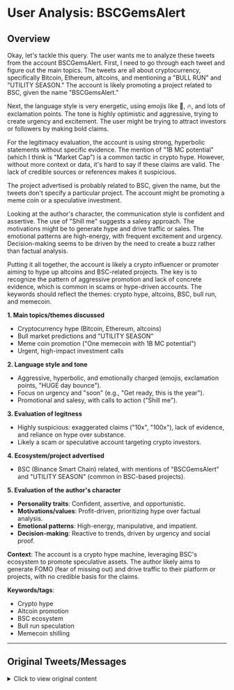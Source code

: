 # User Analysis: BSCGemsAlert

## Overview

<think>
Okay, let's tackle this query. The user wants me to analyze these tweets from the account BSCGemsAlert. First, I need to go through each tweet and figure out the main topics. The tweets are all about cryptocurrency, specifically Bitcoin, Ethereum, altcoins, and mentioning a "BULL RUN" and "UTILITY SEASON." The account is likely promoting a project related to BSC, given the name "BSCGemsAlert." 

Next, the language style is very energetic, using emojis like 🚀, 🔥, and lots of exclamation points. The tone is highly optimistic and aggressive, trying to create urgency and excitement. The user might be trying to attract investors or followers by making bold claims.

For the legitimacy evaluation, the account is using strong, hyperbolic statements without specific evidence. The mention of "1B MC potential" (which I think is "Market Cap") is a common tactic in crypto hype. However, without more context or data, it's hard to say if these claims are valid. The lack of credible sources or references makes it suspicious.

The project advertised is probably related to BSC, given the name, but the tweets don't specify a particular project. The account might be promoting a meme coin or a speculative investment. 

Looking at the author's character, the communication style is confident and assertive. The use of "Shill me" suggests a salesy approach. The motivations might be to generate hype and drive traffic or sales. The emotional patterns are high-energy, with frequent excitement and urgency. Decision-making seems to be driven by the need to create a buzz rather than factual analysis.

Putting it all together, the account is likely a crypto influencer or promoter aiming to hype up altcoins and BSC-related projects. The key is to recognize the pattern of aggressive promotion and lack of concrete evidence, which is common in scams or hype-driven accounts. The keywords should reflect the themes: crypto hype, altcoins, BSC, bull run, and memecoin.
</think>

**1. Main topics/themes discussed**  
- Cryptocurrency hype (Bitcoin, Ethereum, altcoins)  
- Bull market predictions and "UTILITY SEASON"  
- Meme coin promotion ("One memecoin with 1B MC potential")  
- Urgent, high-impact investment calls  

**2. Language style and tone**  
- Aggressive, hyperbolic, and emotionally charged (emojis, exclamation points, "HUGE day bounce").  
- Focus on urgency and "soon" (e.g., "Get ready, this is the year").  
- Promotional and salesy, with calls to action ("Shill me").  

**3. Evaluation of legitness**  
- Highly suspicious: exaggerated claims ("10x", "100x"), lack of evidence, and reliance on hype over substance.  
- Likely a scam or speculative account targeting crypto investors.  

**4. Ecosystem/project advertised**  
- BSC (Binance Smart Chain) related, with mentions of "BSCGemsAlert" and "UTILITY SEASON" (common in BSC-based projects).  

**5. Evaluation of the author's character**  
- **Personality traits**: Confident, assertive, and opportunistic.  
- **Motivations/values**: Profit-driven, prioritizing hype over factual analysis.  
- **Emotional patterns**: High-energy, manipulative, and impatient.  
- **Decision-making**: Reactive to trends, driven by urgency and social proof.  

**Context**: The account is a crypto hype machine, leveraging BSC's ecosystem to promote speculative assets. The author likely aims to generate FOMO (fear of missing out) and drive traffic to their platform or projects, with no credible basis for the claims.  

**Keywords/tags**:  
- Crypto hype  
- Altcoin promotion  
- BSC ecosystem  
- Bull run speculation  
- Memecoin shilling
---
## Original Tweets/Messages

<details>
<summary>Click to view original content</summary>

| Type | Content |
|------|---------|
| messages | Bitcoin will 5x

Ethereum will 10x

Altcoins will 100x

Get ready, this is the year. 🚀 |
| messages | BULL RUN IS ABOUT TO START🔥 |
| messages | UTILITY SEASON IS COMING 🚀 |
| messages | See you tomorrow for a HUGE day bounce for #ALTCOINS ! |
| messages | Believe in something |
| messages | One memecoin with 1B MC potential    

Shill me |
| messages | A huge pump is coming

🚀🚀 |

</details>
